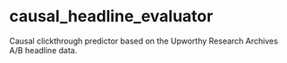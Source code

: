 # causal_headline_evaluator
Causal clickthrough predictor based on the Upworthy Research Archives A/B headline data.
